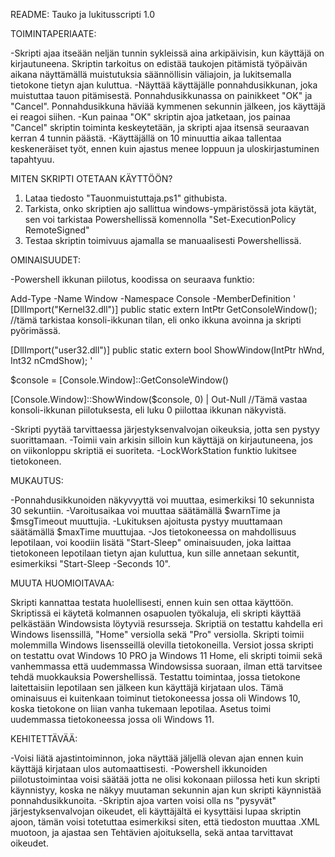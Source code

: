 README: 
Tauko ja lukitusscripti 1.0

TOIMINTAPERIAATE:

-Skripti ajaa itseään neljän tunnin sykleissä aina arkipäivisin, kun käyttäjä on kirjautuneena. Skriptin tarkoitus on edistää taukojen pitämistä työpäivän aikana näyttämällä muistutuksia säännöllisin väliajoin, ja lukitsemalla tietokone tietyn ajan kuluttua.
-Näyttää käyttäjälle ponnahdusikkunan, joka muistuttaa tauon pitämisestä. Ponnahdusikkunassa on painikkeet "OK" ja "Cancel". Ponnahdusikkuna häviää kymmenen sekunnin jälkeen, jos käyttäjä ei reagoi siihen.
-Kun painaa "OK" skriptin ajoa jatketaan, jos painaa "Cancel" skriptin toiminta keskeytetään, ja skripti ajaa itsensä seuraavan kerran 4 tunnin päästä.
-Käyttäjällä on 10 minuuttia aikaa tallentaa keskeneräiset työt, ennen kuin ajastus menee loppuun ja uloskirjastuminen tapahtyuu.

MITEN SKRIPTI OTETAAN KÄYTTÖÖN?

1. Lataa tiedosto "Tauonmuistuttaja.ps1" githubista.
2. Tarkista, onko skriptien ajo sallittua windows-ympäristössä jota käytät, sen voi tarkistaa Powershellissä komennolla "Set-ExecutionPolicy RemoteSigned"
3. Testaa skriptin toimivuus ajamalla se manuaalisesti Powershellissä.

OMINAISUUDET:

-Powershell ikkunan piilotus, koodissa on seuraava funktio:

Add-Type -Name Window -Namespace Console -MemberDefinition '
[DllImport("Kernel32.dll")]
public static extern IntPtr GetConsoleWindow(); //tämä tarkistaa konsoli-ikkunan tilan, eli onko ikkuna avoinna ja skripti pyörimässä.

[DllImport("user32.dll")]
public static extern bool ShowWindow(IntPtr hWnd, Int32 nCmdShow);
'

$console = [Console.Window]::GetConsoleWindow()

[Console.Window]::ShowWindow($console, 0) | Out-Null //Tämä vastaa konsoli-ikkunan piilotuksesta, eli luku 0 piilottaa ikkunan näkyvistä.

-Skripti pyytää tarvittaessa järjestyksenvalvojan oikeuksia, jotta sen pystyy suorittamaan.
-Toimii vain arkisin silloin kun käyttäjä on kirjautuneena, jos on viikonloppu skriptiä ei suoriteta.
-LockWorkStation funktio lukitsee tietokoneen.

MUKAUTUS:

-Ponnahdusikkunoiden näkyvyyttä voi muuttaa, esimerkiksi 10 sekunnista 30 sekuntiin.
-Varoitusaikaa voi muuttaa säätämällä $warnTime ja $msgTimeout muuttujia.
-Lukituksen ajoitusta pystyy muuttamaan säätämällä $maxTime muuttujaa.
-Jos tietokoneessa on mahdollisuus lepotilaan, voi koodiin lisätä "Start-Sleep" ominaisuuden, joka laittaa tietokoneen lepotilaan tietyn ajan kuluttua, kun sille annetaan sekuntit, esimerkiksi "Start-Sleep -Seconds 10".

MUUTA HUOMIOITAVAA:

Skripti kannattaa testata huolellisesti, ennen kuin sen ottaa käyttöön. Skriptissä ei käytetä kolmannen osapuolen työkaluja, eli skripti käyttää pelkästään Windowsista löytyviä resursseja. 
Skriptiä on testattu kahdella eri Windows lisenssillä, "Home" versiolla sekä "Pro" versiolla. Skripti toimii molemmilla Windows lisensseillä olevilla tietokoneilla. Versiot jossa skripti on testattu ovat Windows 10 PRO ja Windows 11 Home, eli skripti toimii sekä vanhemmassa että uudemmassa Windowsissa suoraan, ilman että tarvitsee tehdä muokkauksia Powershellissä.
Testattu toimintaa, jossa tietokone laitettaisiin lepotilaan sen jälkeen kun käyttäjä kirjataan ulos. Tämä ominaisuus ei kuitenkaan toiminut tietokoneessa jossa oli Windows 10, koska tietokone on liian vanha tukemaan lepotilaa. Asetus toimi uudemmassa tietokoneessa jossa oli Windows 11.

KEHITETTÄVÄÄ:

-Voisi liätä ajastintoiminnon, joka näyttää jäljellä olevan ajan ennen kuin käyttäjä kirjataan ulos automaattisesti.
-Powershell ikkunoiden piilotustoimintaa voisi säätää jotta ne olisi kokonaan piilossa heti kun skripti käynnistyy, koska ne näkyy muutaman sekunnin ajan kun skripti käynnistää ponnahdusikkunoita.
-Skriptin ajoa varten voisi olla ns "pysyvät" järjestyksenvalvojan oikeudet, eli käyttäjältä ei kysyttäisi lupaa skriptin ajoon, tämän voisi totetuttaa esimerkiksi siten, että tiedoston muuttaa .XML muotoon, ja ajastaa sen Tehtävien ajoituksella, sekä antaa tarvittavat oikeudet.






